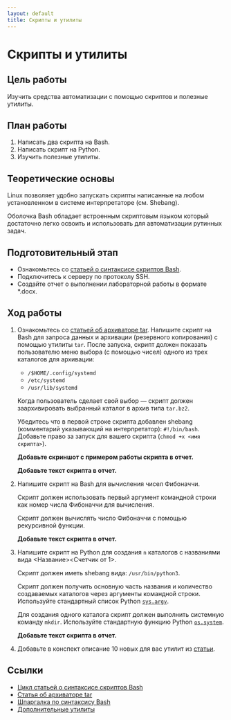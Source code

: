 ```yaml
---
layout: default
title: Скрипты и утилиты
---
```


# Скрипты и утилиты

## Цель работы

Изучить средства автоматизации с помощью скриптов и полезные утилиты.

## План работы

1. Написать два скрипта на Bash.
2. Написать скрипт на Python.
3. Изучить полезные утилиты.

## Теоретические основы

Linux позволяет удобно запускать скрипты написанные на любом установленном в системе интерпретаторе (см. Shebang).

Оболочка Bash обладает встроенным скриптовым языком который достаточно легко освоить и использовать для автоматизации рутинных задач.

## Подготовительный этап

* Ознакомьтесь со [статьей о синтаксисе скриптов Bash](https://help.reg.ru/support/servery-vps/oblachnyye-servery/rabota-s-serverom/napisaniye-skriptov-v-linux-bash).
* Подключитесь к серверу по протоколу SSH.
* Создайте отчет о выполнении лабораторной работы в формате *.docx.

## Ход работы

1. Ознакомьтесь со [статьей об архиваторе tar](https://losst.pro/komanda-tar-v-linux).
   Напишите скрипт на Bash для запроса данных и архивации (резервного копирования) с помощью утилиты `tar`.
   После запуска, скрипт должен показать пользователю меню выбора (с помощью чисел) одного из трех каталогов для архивации:

   * `/$HOME/.config/systemd`
   * `/etc/systemd`
   * `/usr/lib/systemd`

   Когда пользователь сделает свой выбор — скрипт должен заархивировать выбранный каталог в архив типа `tar.bz2`.

   Убедитесь что в первой строке скрипта добавлен shebang (комментарий указывающий на интерпретатор): `#!/bin/bash`.
   Добавьте право за запуск для вашего скрипта (`chmod +x <имя скрипта>`).

   **Добавьте скриншот с примером работы скрипта в отчет.**
   
   **Добавьте текст скрипта в отчет.**

3. Напишите скрипт на Bash для вычисления чисел Фибоначчи.

   Скрипт должен использовать первый аргумент командной строки как номер числа Фибоначчи для вычисления.

   Скрипт должен вычислять число Фибоначчи с помощью рекурсивной функции.

   **Добавьте текст скрипта в отчет.**

4. Напишите скрипт на Python для создания `n` каталогов с названиями вида <Название><Счетчик от 1>.

   Скрипт должен иметь shebang вида: `/usr/bin/python3`.

   Скрипт должен получить основную часть названия и количество создаваемых каталогов через аргументы командной строки. Используйте стандартный список Python [`sys.argv`](https://docs.python.org/3/library/sys.html#sys.argv).

   Для создания одного каталога скрипт должен выполнить системную команду `mkdir`. Используйте стандартную функцию Python [`os.system`](https://docs.python.org/3/library/os.html#os.system).

   **Добавьте текст скрипта в отчет.**

6. Добавьте в конспект описание 10 новых для вас утилит из [статьи](https://help.ubuntu.ru/wiki/%D0%BA%D0%BE%D0%BC%D0%B0%D0%BD%D0%B4%D0%BD%D0%B0%D1%8F_%D1%81%D1%82%D1%80%D0%BE%D0%BA%D0%B0).

## Ссылки

* [Цикл статьей о синтаксисе скриптов Bash](https://habr.com/ru/companies/ruvds/articles/325522/)
* [Статья об архиваторе tar](https://losst.pro/komanda-tar-v-linux)
* [Шпаргалка по синтаксису Bash](https://devhints.io/bash)
* [Дополнительные утилиты](https://habr.com/ru/articles/553000/)
